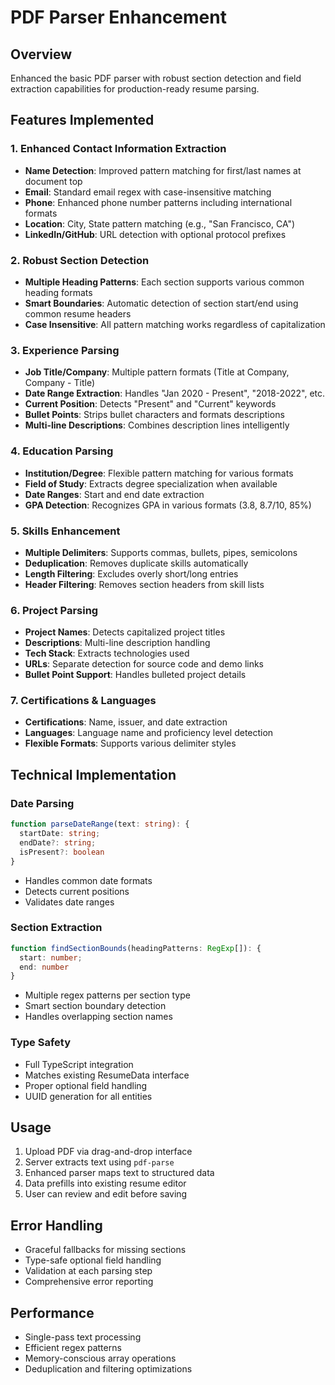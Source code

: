 # PDF Parser Enhancement

## Overview
Enhanced the basic PDF parser with robust section detection and field extraction capabilities for production-ready resume parsing.

## Features Implemented

### 1. Enhanced Contact Information Extraction
- **Name Detection**: Improved pattern matching for first/last names at document top
- **Email**: Standard email regex with case-insensitive matching
- **Phone**: Enhanced phone number patterns including international formats
- **Location**: City, State pattern matching (e.g., "San Francisco, CA")
- **LinkedIn/GitHub**: URL detection with optional protocol prefixes

### 2. Robust Section Detection
- **Multiple Heading Patterns**: Each section supports various common heading formats
- **Smart Boundaries**: Automatic detection of section start/end using common resume headers
- **Case Insensitive**: All pattern matching works regardless of capitalization

### 3. Experience Parsing
- **Job Title/Company**: Multiple pattern formats (Title at Company, Company - Title)
- **Date Range Extraction**: Handles "Jan 2020 - Present", "2018-2022", etc.
- **Current Position**: Detects "Present" and "Current" keywords
- **Bullet Points**: Strips bullet characters and formats descriptions
- **Multi-line Descriptions**: Combines description lines intelligently

### 4. Education Parsing
- **Institution/Degree**: Flexible pattern matching for various formats
- **Field of Study**: Extracts degree specialization when available
- **Date Ranges**: Start and end date extraction
- **GPA Detection**: Recognizes GPA in various formats (3.8, 8.7/10, 85%)

### 5. Skills Enhancement
- **Multiple Delimiters**: Supports commas, bullets, pipes, semicolons
- **Deduplication**: Removes duplicate skills automatically
- **Length Filtering**: Excludes overly short/long entries
- **Header Filtering**: Removes section headers from skill lists

### 6. Project Parsing
- **Project Names**: Detects capitalized project titles
- **Descriptions**: Multi-line description handling
- **Tech Stack**: Extracts technologies used
- **URLs**: Separate detection for source code and demo links
- **Bullet Point Support**: Handles bulleted project details

### 7. Certifications & Languages
- **Certifications**: Name, issuer, and date extraction
- **Languages**: Language name and proficiency level detection
- **Flexible Formats**: Supports various delimiter styles

## Technical Implementation

### Date Parsing
```typescript
function parseDateRange(text: string): { 
  startDate: string; 
  endDate?: string; 
  isPresent?: boolean 
}
```
- Handles common date formats
- Detects current positions
- Validates date ranges

### Section Extraction
```typescript
function findSectionBounds(headingPatterns: RegExp[]): { 
  start: number; 
  end: number 
}
```
- Multiple regex patterns per section type
- Smart section boundary detection
- Handles overlapping section names

### Type Safety
- Full TypeScript integration
- Matches existing ResumeData interface
- Proper optional field handling
- UUID generation for all entities

## Usage
1. Upload PDF via drag-and-drop interface
2. Server extracts text using `pdf-parse`
3. Enhanced parser maps text to structured data
4. Data prefills into existing resume editor
5. User can review and edit before saving

## Error Handling
- Graceful fallbacks for missing sections
- Type-safe optional field handling
- Validation at each parsing step
- Comprehensive error reporting

## Performance
- Single-pass text processing
- Efficient regex patterns
- Memory-conscious array operations
- Deduplication and filtering optimizations
